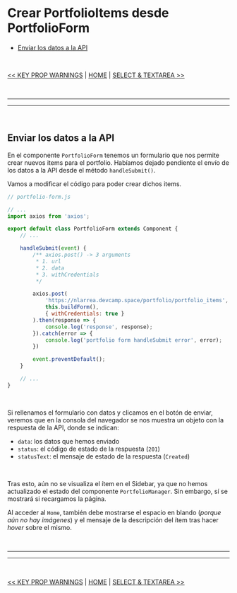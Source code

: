# Crear PortfolioItems desde PortfolioForm

<div id='index'></div>

* [Enviar los datos a la API](#enviar-los-datos-a-la-api)

<br/>


[<< KEY PROP WARNINGS](./26_eliminar_key_prop_warnings.md#eliminar-key-prop-warnings) | [HOME](../../../README.md#devcamp) | [SELECT & TEXTAREA >>](./28_selectores_y_textareas.md#selectores-y-textareas)


<br/><hr/>
<hr/><br/>


## Enviar los datos a la API

En el componente `PortfolioForm` tenemos un formulario que nos permite crear nuevos items para el portfolio. Habíamos dejado pendiente el envío de los datos a la API desde el método `handleSubmit()`.

Vamos a modificar el código para poder crear dichos items.

```js
// portfolio-form.js

// ...
import axios from 'axios';

export default class PortfolioForm extends Component {
    // ...

    handleSubmit(event) {
        /** axios.post() -> 3 arguments
         * 1. url
         * 2. data
         * 3. withCredentials
         */

        axios.post(
            'https://nlarrea.devcamp.space/portfolio/portfolio_items',
            this.buildForm(),
            { withCredentials: true }
        ).then(response => {
            console.log('response', response);
        }).catch(error => {
            console.log('portfolio form handleSubmit error', error);
        })

        event.preventDefault();
    }

    // ...
}
```

<br/>

Si rellenamos el formulario con datos y clicamos en el botón de enviar, veremos que en la consola del navegador se nos muestra un objeto con la respuesta de la API, donde se indican:

* `data`: los datos que hemos enviado
* `status`: el código de estado de la respuesta (`201`)
* `statusText`: el mensaje de estado de la respuesta (`Created`)

<br/>

Tras esto, aún no se visualiza el ítem en el Sidebar, ya que no hemos actualizado el estado del componente `PortfolioManager`. Sin embargo, sí se mostrará si recargamos la página.

Al acceder al `Home`, también debe mostrarse el espacio en blando (*porque aún no hay imágenes*) y el mensaje de la descripción del ítem tras hacer *hover* sobre el mismo.


<br/><hr/>
<hr/><br/>


[<< KEY PROP WARNINGS](./26_eliminar_key_prop_warnings.md#eliminar-key-prop-warnings) | [HOME](../../../README.md#devcamp) | [SELECT & TEXTAREA >>](./28_selectores_y_textareas.md#selectores-y-textareas)